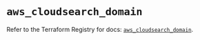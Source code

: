 # `aws_cloudsearch_domain`

Refer to the Terraform Registry for docs: [`aws_cloudsearch_domain`](https://registry.terraform.io/providers/hashicorp/aws/5.49.0/docs/resources/cloudsearch_domain).
